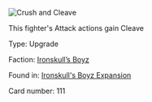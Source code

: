 
![Crush and Cleave](https://warhammerunderworlds.com/wp-content/uploads/sites/6/2017/12/111_ENG-Crush-and-Cleave.png)

This fighter's Attack actions gain Cleave

Type: Upgrade

Faction: [Ironskull’s Boyz](/factions/ironskulls-boyz.md)

Found in: [Ironskull's Boyz Expansion](/locations/ironskulls-boyz-expansion.md)

Card number: 111
